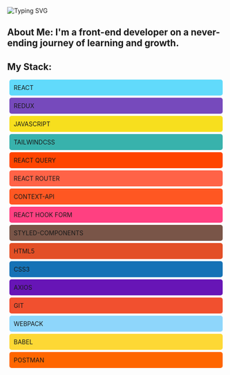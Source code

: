 ![Typing SVG](https://readme-typing-svg.demolab.com?font=Fira+Code&weight=900&size=36&pause=1000&color=F70000&center=true&vCenter=true&width=800&height=100&lines=Hi+there+👋;I'm+Mahdi+Jazini!;Good+to+see+you!)

## About Me: I'm a front-end developer on a never-ending journey of learning and growth.
## My Stack: <div style="display: flex; flex-wrap: wrap; justify-content: space-around;">
<div style="background-color: #61DAFB; padding: 10px; margin: 5px; border-radius: 5px;">REACT</div> <div style="background-color: #764ABC; padding: 10px; margin: 5px; border-radius: 5px;">REDUX</div> <div style="background-color: #F7DF1E; padding: 10px; margin: 5px; border-radius: 5px;">JAVASCRIPT</div> <div style="background-color: #38B2AC; padding: 10px; margin: 5px; border-radius: 5px;">TAILWINDCSS</div> <div style="background-color: #FF4500; padding: 10px; margin: 5px; border-radius: 5px;">REACT QUERY</div> <div style="background-color: #FF6347; padding: 10px; margin: 5px; border-radius: 5px;">REACT ROUTER</div> <div style="background-color: #FF5722; padding: 10px; margin: 5px; border-radius: 5px;">CONTEXT-API</div> <div style="background-color: #FF4081; padding: 10px; margin: 5px; border-radius: 5px;">REACT HOOK FORM</div> <div style="background-color: #795548; padding: 10px; margin: 5px; border-radius: 5px;">STYLED-COMPONENTS</div> <div style="background-color: #E34F26; padding: 10px; margin: 5px; border-radius: 5px;">HTML5</div> <div style="background-color: #1572B6; padding: 10px; margin: 5px; border-radius: 5px;">CSS3</div> <div style="background-color: #6715B6; padding: 10px; margin: 5px; border-radius: 5px;">AXIOS</div> <div style="background-color: #F1502F; padding: 10px; margin: 5px; border-radius: 5px;">GIT</div> <div style="background-color: #8ED6FB; padding: 10px; margin: 5px; border-radius: 5px;">WEBPACK</div> <div style="background-color: #FDD835; padding: 10px; margin: 5px; border-radius: 5px;">BABEL</div> <div style="background-color: #FF6600; padding: 10px; margin: 5px; border-radius: 5px;">POSTMAN</div> </div>
